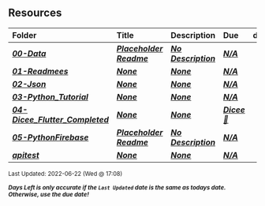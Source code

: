 ## Resources

| Folder | Title | Description | Due | dueDate |  |
|:------|:------|:------|:------|:-----:|-----|
| ***<a href="https://github.com/rugbyprof/4443-Mobile-Apps_Summer22/tree/master/Resources/00-Data">00-Data</a>*** | ***<a href="https://github.com/rugbyprof/4443-Mobile-Apps_Summer22/tree/master/Resources/00-Data"> Placeholder Readme </a>*** | ***<a href="https://github.com/rugbyprof/4443-Mobile-Apps_Summer22/tree/master/Resources/00-Data"> No Description</a>*** | ***<a href="https://github.com/rugbyprof/4443-Mobile-Apps_Summer22/tree/master/Resources/00-Data">N/A</a>*** | ***<a href="https://github.com/rugbyprof/4443-Mobile-Apps_Summer22/tree/master/Resources/00-Data">None</a>*** |  |
| ***<a href="https://github.com/rugbyprof/4443-Mobile-Apps_Summer22/tree/master/Resources/01-Readmees">01-Readmees</a>*** | ***<a href="https://github.com/rugbyprof/4443-Mobile-Apps_Summer22/tree/master/Resources/01-Readmees">None</a>*** | ***<a href="https://github.com/rugbyprof/4443-Mobile-Apps_Summer22/tree/master/Resources/01-Readmees">None</a>*** | ***<a href="https://github.com/rugbyprof/4443-Mobile-Apps_Summer22/tree/master/Resources/01-Readmees">N/A</a>*** | ***<a href="https://github.com/rugbyprof/4443-Mobile-Apps_Summer22/tree/master/Resources/01-Readmees">None</a>*** |  |
| ***<a href="https://github.com/rugbyprof/4443-Mobile-Apps_Summer22/tree/master/Resources/02-Json">02-Json</a>*** | ***<a href="https://github.com/rugbyprof/4443-Mobile-Apps_Summer22/tree/master/Resources/02-Json">None</a>*** | ***<a href="https://github.com/rugbyprof/4443-Mobile-Apps_Summer22/tree/master/Resources/02-Json">None</a>*** | ***<a href="https://github.com/rugbyprof/4443-Mobile-Apps_Summer22/tree/master/Resources/02-Json">N/A</a>*** | ***<a href="https://github.com/rugbyprof/4443-Mobile-Apps_Summer22/tree/master/Resources/02-Json">None</a>*** |  |
| ***<a href="https://github.com/rugbyprof/4443-Mobile-Apps_Summer22/tree/master/Resources/03-Python_Tutorial">03-Python_Tutorial</a>*** | ***<a href="https://github.com/rugbyprof/4443-Mobile-Apps_Summer22/tree/master/Resources/03-Python_Tutorial">None</a>*** | ***<a href="https://github.com/rugbyprof/4443-Mobile-Apps_Summer22/tree/master/Resources/03-Python_Tutorial">None</a>*** | ***<a href="https://github.com/rugbyprof/4443-Mobile-Apps_Summer22/tree/master/Resources/03-Python_Tutorial">N/A</a>*** | ***<a href="https://github.com/rugbyprof/4443-Mobile-Apps_Summer22/tree/master/Resources/03-Python_Tutorial">None</a>*** |  |
| ***<a href="https://github.com/rugbyprof/4443-Mobile-Apps_Summer22/tree/master/Resources/04-Dicee_Flutter_Completed">04-Dicee_Flutter_Completed</a>*** | ***<a href="https://github.com/rugbyprof/4443-Mobile-Apps_Summer22/tree/master/Resources/04-Dicee_Flutter_Completed">None</a>*** | ***<a href="https://github.com/rugbyprof/4443-Mobile-Apps_Summer22/tree/master/Resources/04-Dicee_Flutter_Completed">None</a>*** | ***<a href="https://github.com/rugbyprof/4443-Mobile-Apps_Summer22/tree/master/Resources/04-Dicee_Flutter_Completed"> Dicee 🎲</a>*** | ***<a href="https://github.com/rugbyprof/4443-Mobile-Apps_Summer22/tree/master/Resources/04-Dicee_Flutter_Completed">None</a>*** |  |
| ***<a href="https://github.com/rugbyprof/4443-Mobile-Apps_Summer22/tree/master/Resources/05-PythonFirebase">05-PythonFirebase</a>*** | ***<a href="https://github.com/rugbyprof/4443-Mobile-Apps_Summer22/tree/master/Resources/05-PythonFirebase"> Placeholder Readme </a>*** | ***<a href="https://github.com/rugbyprof/4443-Mobile-Apps_Summer22/tree/master/Resources/05-PythonFirebase"> No Description</a>*** | ***<a href="https://github.com/rugbyprof/4443-Mobile-Apps_Summer22/tree/master/Resources/05-PythonFirebase">N/A</a>*** | ***<a href="https://github.com/rugbyprof/4443-Mobile-Apps_Summer22/tree/master/Resources/05-PythonFirebase">None</a>*** |  |
| ***<a href="https://github.com/rugbyprof/4443-Mobile-Apps_Summer22/tree/master/Resources/apitest">apitest</a>*** | ***<a href="https://github.com/rugbyprof/4443-Mobile-Apps_Summer22/tree/master/Resources/apitest">None</a>*** | ***<a href="https://github.com/rugbyprof/4443-Mobile-Apps_Summer22/tree/master/Resources/apitest">None</a>*** | ***<a href="https://github.com/rugbyprof/4443-Mobile-Apps_Summer22/tree/master/Resources/apitest">N/A</a>*** | ***<a href="https://github.com/rugbyprof/4443-Mobile-Apps_Summer22/tree/master/Resources/apitest">None</a>*** |  |

<sup>Last Updated: 2022-06-22 (Wed @ 17:08)</sup> 

<sup>***Days Left is only accurate if the `Last Updated` date is the same as todays date. Otherwise, use the due date!***</sup> 